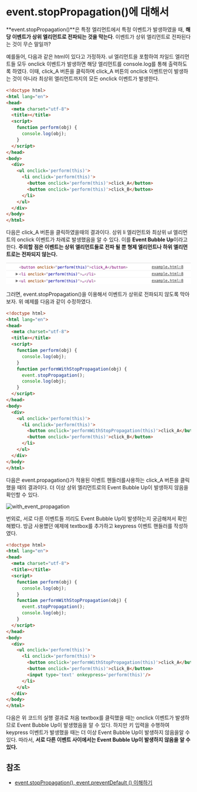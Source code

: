 # event.stopPropagation()에 대해서

**event.stopPropagation()**은 특정 엘리먼트에서 특정 이벤트가 발생하였을 때, **해당 이벤트가 상위 엘리먼트로 전파되는 것을 막는다**.
이벤트가 상위 엘리먼트로 전파된다는 것이 무슨 말일까?

예를들어, 다음과 같은 html이 있다고 가정하자.
ul 엘리먼트을 포함하여 차일드 엘리먼트들 모두 onclick 이벤트가 발생하면 해당 엘리먼트를 console.log를 통해 출력하도록 하였다.
이때, click_A 버튼을 클릭하며 click_A 버튼의 onclick 이벤트만이 발생하는 것이 아니라 최상위 엘리먼트까지의 모든 onclick 이벤트가 발생한다.

```html
<!doctype html>
<html lang="en">
<head>
  <meta charset="utf-8">
  <title></title>
  <script>
    function perform(obj) {
      console.log(obj);
    }
  </script>
</head>
<body>
  <div>
    <ul onclick='perform(this)'>
      <li onclick='perform(this)'>
        <button onclick='perform(this)'>click_A</button>
        <button onclick='perform(this)'>click_B</button>
      </li>
    </ul>
  </div>
</body>
</html>
```

다음은 click_A 버튼을 클릭하였을때의 결과이다.
상위 li 엘리먼트와 최상위 ul 엘리먼트의 onclick 이벤트가 차례로 발생했음을 알 수 있다. 이를 **Event Bubble Up**이라고 한다.
**주의할 점은 이벤트는 상위 엘리먼트들로 전파 될 뿐 형제 엘리먼트나 하위 엘리먼트로는 전파되지 않는다.**

![result_of_bubble_up](./bubble_up.png)

그러면, event.stopPropagation()을 이용해서 이벤트가 상위로 전파되지 않도록 막아보자. 위 예제를 다음과 같이 수정하였다.

```html
<!doctype html>
<html lang="en">
<head>
  <meta charset="utf-8">
  <title></title>
  <script>
    function perform(obj) {
      console.log(obj);
    }
    function performWithStopPropagation(obj) {
      event.stopPropagation();
      console.log(obj);
    }
  </script>
</head>
<body>
  <div>
    <ul onclick='perform(this)'>
      <li onclick='perform(this)'>
        <button onclick='performWithStopPropagation(this)'>click_A</button>
        <button onclick='perform(this)'>click_B</button>
      </li>
    </ul>
  </div>
</body>
</html>
```

다음은 event.propagation()가 적용된 이벤트 헨들러를사용하는 click_A 버튼을 클릭했을 때의 결과이다.
더 이상 상위 엘리먼트로의 Event Bubble Up이 발생하지 않음을 확인할 수 있다.

![with_event_propagation](./with_event_propagation)

번외로, 서로 다른 이벤트들 끼리도 Event Bubble Up이 발생하는지 궁금해져서 확인해봤다.
방금 사용헀던 예제에 textbox를 추가하고 keypress 이벤트 핸들러를 작성하였다.

```html
<!doctype html>
<html lang="en">
<head>
  <meta charset="utf-8">
  <title></title>
  <script>
    function perform(obj) {
      console.log(obj);
    }
    function performWithStopPropagation(obj) {
      event.stopPropagation();
      console.log(obj);
    }
  </script>
</head>
<body>
  <div>
    <ul onclick='perform(this)'>
      <li onclick='perform(this)'>
        <button onclick='performWithStopPropagation(this)'>click_A</button>
        <button onclick='perform(this)'>click_B</button>
        <input type='text' onkeypress='perform(this)'/>
      </li>
    </ul>
  </div>
</body>
</html>
```

다음은 위 코드의 실행 결과로 처음 textbox를 클릭했을 때는 onclick 이벤트가 발생하므로 Event Bubble Up이 발생했음을 알 수 있다. 하지만 키 입력을 수행하여 keypress 이벤트가 발생했을 때는 더 이상 Event Bubble Up이 발생하지 않음을알 수 있다.
따라서, **서로 다른 이벤트 사이에서는 Event Bubble Up이 발생하지 않음을 알 수 있다.**

## 참조

* [event.stopPropagation(), event.preventDefault () 이해하기](http://ismydream.tistory.com/98)
